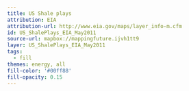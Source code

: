 ```yaml
---
title: US Shale plays
attribution: EIA
attribution-url: http://www.eia.gov/maps/layer_info-m.cfm
id: US_ShalePlays_EIA_May2011
source-url: mapbox://mappingfuture.ijvh1tt9
layer: US_ShalePlays_EIA_May2011
tags:
  - fill
themes: energy, all 
fill-color: '#00ff88'
fill-opacity: 0.15
---
```

